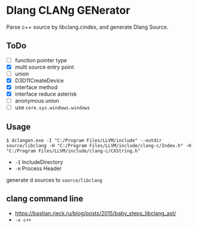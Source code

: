 # Dlang CLANg GENerator

Parse c++ source by libclang.cindex, and generate Dlang Source.

## ToDo

* [ ] function pointer type
* [x] multi source entry point
* [ ] union
* [x] D3D11CreateDevice
* [x] interface method
* [x] interface reduce asterisk
* [ ] anonymous union
* [ ] use `core.sys.windows.windows`

## Usage

```
$ dclangen.exe -I "C:/Program Files/LLVM/include" --outdir source/libclang -H "C:/Program Files/LLVM/include/clang-c/Index.h" -H "C:/Program Files/LLVM/include/clang-c/CXString.h"
```

* `-I` IncludeDirectory
* `-H` Process Header

generate d sources to `source/libclang`

## clang command line

* https://bastian.rieck.ru/blog/posts/2015/baby_steps_libclang_ast/
* `-x c++`
